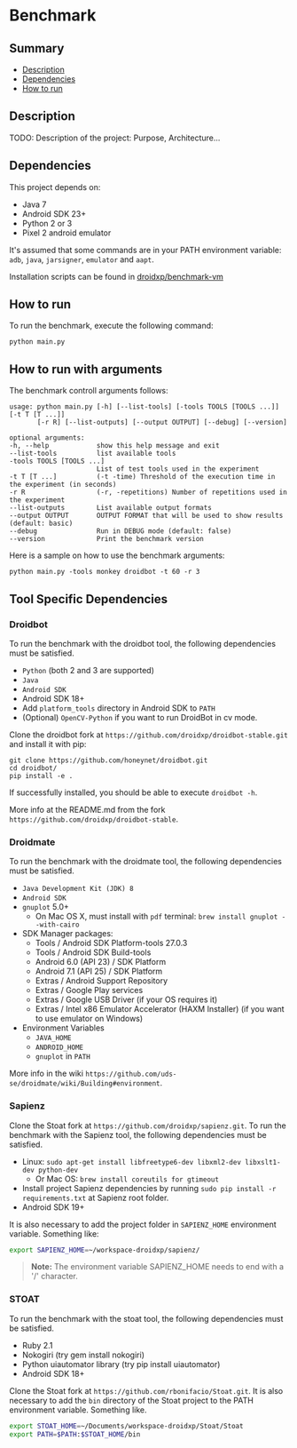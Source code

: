 # Benchmark

## Summary

- [Description](#description)
- [Dependencies](#dependencies)
- [How to run](#how-to-run)

## Description

TODO: Description of the project: Purpose, Architecture...

## Dependencies

This project depends on:
- Java 7
- Android SDK 23+
- Python 2 or 3
- Pixel 2 android emulator

It's assumed that some commands are in your PATH environment variable: `adb`, `java`, `jarsigner`, `emulator` and `aapt`.

Installation scripts can be found in [droidxp/benchmark-vm](https://github.com/droidxp/benchmark-vm)

## How to run

To run the benchmark, execute the following command:

    python main.py
    
## How to run with arguments

The benchmark controll arguments follows:

    usage: python main.py [-h] [--list-tools] [-tools TOOLS [TOOLS ...]] [-t T [T ...]]
           [-r R] [--list-outputs] [--output OUTPUT] [--debug] [--version]

    optional arguments:
    -h, --help            show this help message and exit
    --list-tools          list available tools
    -tools TOOLS [TOOLS ...]
                          List of test tools used in the experiment
    -t T [T ...]          (-t -time) Threshold of the execution time in the experiment (in seconds)
    -r R                  (-r, -repetitions) Number of repetitions used in the experiment
    --list-outputs        List available output formats
    --output OUTPUT       OUTPUT FORMAT that will be used to show results (default: basic)
    --debug               Run in DEBUG mode (default: false)
    --version             Print the benchmark version   

Here is a sample on how to use the benchmark arguments:

    python main.py -tools monkey droidbot -t 60 -r 3
    
## Tool Specific Dependencies

### Droidbot

To run the benchmark with the droidbot tool, the following dependencies must be satisfied.

   * `Python` (both 2 and 3 are supported)
   * `Java`
   * `Android SDK`
   * Android SDK 18+
   * Add `platform_tools` directory in Android SDK to `PATH`
   * (Optional) `OpenCV-Python` if you want to run DroidBot in cv mode.

Clone the droidbot fork at `https://github.com/droidxp/droidbot-stable.git` and install it with pip:
```shell
git clone https://github.com/honeynet/droidbot.git
cd droidbot/
pip install -e .
```

If successfully installed, you should be able to execute `droidbot -h`.

More info at the README.md from the fork `https://github.com/droidxp/droidbot-stable`.

### Droidmate

To run the benchmark with the droidmate tool, the following dependencies must be satisfied.

   * `Java Development Kit (JDK) 8`
   * `Android SDK`
   * `gnuplot` 5.0+
      * On Mac OS X, must install with `pdf` terminal: `brew install gnuplot --with-cairo`
   * SDK Manager packages:
      * Tools / Android SDK Platform-tools 27.0.3
      * Tools / Android SDK Build-tools
      * Android 6.0 (API 23) / SDK Platform
      * Android 7.1 (API 25) / SDK Platform
      * Extras / Android Support Repository
      * Extras / Google Play services
      * Extras / Google USB Driver (if your OS requires it)
      * Extras / Intel x86 Emulator Accelerator (HAXM Installer) (if you want to use emulator on Windows)
   * Environment Variables
      * `JAVA_HOME`
      * `ANDROID_HOME`
      * `gnuplot` in `PATH`

More info in the wiki `https://github.com/uds-se/droidmate/wiki/Building#environment`.

### Sapienz

Clone the Stoat fork at `https://github.com/droidxp/sapienz.git`. To run the benchmark with the Sapienz tool, the following dependencies must be satisfied.

   * Linux: `sudo apt-get install libfreetype6-dev libxml2-dev libxslt1-dev python-dev`
      * Or Mac OS: `brew install coreutils for gtimeout`
   * Install project Sapienz dependencies by running `sudo pip install -r requirements.txt` at Sapienz root folder.
   * Android SDK 19+

 It is also necessary to add the project folder in `SAPIENZ_HOME` environment variable. Something like:

```sh
export SAPIENZ_HOME=~/workspace-droidxp/sapienz/
```

> **Note:** The environment variable SAPIENZ_HOME needs to end with a '/' character.

### STOAT

To run the benchmark with the stoat tool, the following dependencies must be satisfied.

   * Ruby 2.1
   * Nokogiri (try gem install nokogiri)
   * Python uiautomator library (try pip install uiautomator)
   * Android SDK 18+

Clone the Stoat fork at `https://github.com/rbonifacio/Stoat.git`. It is also necessary to add the `bin` directory of the Stoat project to the PATH environment variable. Something like.

```sh
export STOAT_HOME=~/Documents/workspace-droidxp/Stoat/Stoat
export PATH=$PATH:$STOAT_HOME/bin
```
